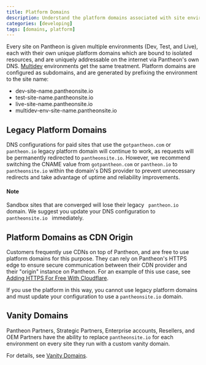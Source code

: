 ```yaml
---
title: Platform Domains
description: Understand the platform domains associated with site environments on Pantheon.
categories: [developing]
tags: [domains, platform]
---
```

Every site on Pantheon is given multiple environments (Dev, Test, and Live), each with their own unique platform domains which are bound to isolated resources, and are uniquely addressable on the internet via Pantheon's own DNS. [Multidev](/docs/multidev/) environments get the same treatment. Platform domains are configured as subdomains, and are generated by prefixing the environment to the site name:

- dev-site-name.pantheonsite.io
- test-site-name.pantheonsite.io
- live-site-name.pantheonsite.io
- multidev-env-site-name.pantheonsite.io

## Legacy Platform Domains

DNS configurations for paid sites that use the `gotpantheon.com` or `pantheon.io` legacy platform domain will continue to work, as requests will be permanently redirected to `pantheonsite.io`.  However, we recommend switching the CNAME value from `gotpantheon.com` or `pantheon.io` to `pantheonsite.io` within the domain's DNS provider to prevent unnecessary redirects and take advantage of uptime and reliability improvements.

<div class="alert alert-info" role="alert">
<h4>Note</h4>
Sandbox sites that are converged will lose their legacy <code> pantheon.io </code> domain. We suggest you update your DNS configuration to <code> pantheonsite.io </code> immediately.
</div>

## Platform Domains as CDN Origin

Customers frequently use CDNs on top of Pantheon, and are free to use platform domains for this purpose. They can rely on Pantheon's HTTPS edge to ensure secure communication between their CDN provider and their "origin" instance on Pantheon. For an example of this use case, see [Adding HTTPS For Free With Cloudflare](/docs/guides/cloudflare-enable-https/).

If you use the platform in this way, you cannot use legacy platform domains and must update your configuration to use a `pantheonsite.io` domain.

## Vanity Domains
Pantheon Partners, Strategic Partners, Enterprise accounts, Resellers, and OEM Partners have the ability to replace `pantheonsite.io` for each environment on every site they run with a custom vanity domain.

For details, see [Vanity Domains](/docs/vanity-domains/).
